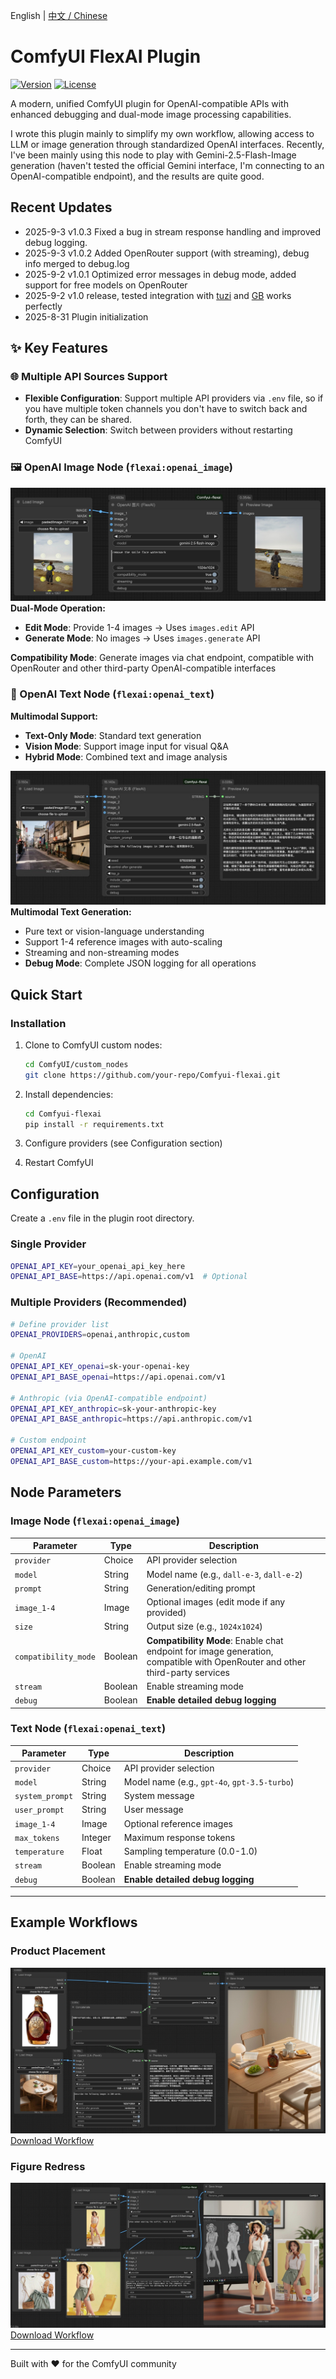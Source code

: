 <!-- Bilingual Links -->
English | [中文 / Chinese](README-zh.md)

# ComfyUI FlexAI Plugin

[![Version](https://img.shields.io/badge/version-1.0.3-blue.svg)](https://github.com/your-repo/Comfyui-flexai)
[![License](https://img.shields.io/badge/license-MIT-green.svg)](LICENSE)

A modern, unified ComfyUI plugin for OpenAI-compatible APIs with enhanced debugging and dual-mode image processing capabilities.

I wrote this plugin mainly to simplify my own workflow, allowing access to LLM or image generation through standardized OpenAI interfaces. Recently, I've been mainly using this node to play with Gemini-2.5-Flash-Image generation (haven't tested the official Gemini interface, I'm connecting to an OpenAI-compatible endpoint), and the results are quite good.

## Recent Updates
- 2025-9-3 v1.0.3 Fixed a bug in stream response handling and improved debug logging.
- 2025-9-3 v1.0.2 Added OpenRouter support (with streaming), debug info merged to debug.log
- 2025-9-2 v1.0.1 Optimized error messages in debug mode, added support for free models on OpenRouter
- 2025-9-2 v1.0 release, tested integration with [tuzi](https://api.tu-zi.com/) and [GB](https://github.com/snailyp/gemini-balance) works perfectly
- 2025-8-31 Plugin initialization

## ✨ Key Features

### 🌐 Multiple API Sources Support
- **Flexible Configuration**: Support multiple API providers via `.env` file, so if you have multiple token channels you don't have to switch back and forth, they can be shared.
- **Dynamic Selection**: Switch between providers without restarting ComfyUI

### 🖼️ OpenAI Image Node (`flexai:openai_image`)
![](thumb/flexai-image-node.jpg)
**Dual-Mode Operation:**
- **Edit Mode**: Provide 1-4 images → Uses `images.edit` API
- **Generate Mode**: No images → Uses `images.generate` API

**Compatibility Mode**: Generate images via chat endpoint, compatible with OpenRouter and other third-party OpenAI-compatible interfaces

### 💬 OpenAI Text Node (`flexai:openai_text`)
**Multimodal Support:**
- **Text-Only Mode**: Standard text generation
- **Vision Mode**: Support image input for visual Q&A
- **Hybrid Mode**: Combined text and image analysis

![](thumb/flexai-text-node.jpg)
**Multimodal Text Generation:**
- Pure text or vision-language understanding
- Support 1-4 reference images with auto-scaling
- Streaming and non-streaming modes
- **Debug Mode**: Complete JSON logging for all operations

## Quick Start

### Installation

1. Clone to ComfyUI custom nodes:
   ```bash
   cd ComfyUI/custom_nodes
   git clone https://github.com/your-repo/Comfyui-flexai.git
   ```

2. Install dependencies:
   ```bash
   cd Comfyui-flexai
   pip install -r requirements.txt
   ```

3. Configure providers (see Configuration section)
4. Restart ComfyUI

## Configuration

Create a `.env` file in the plugin root directory.

### Single Provider
```bash
OPENAI_API_KEY=your_openai_api_key_here
OPENAI_API_BASE=https://api.openai.com/v1  # Optional
```

### Multiple Providers (Recommended)
```bash
# Define provider list
OPENAI_PROVIDERS=openai,anthropic,custom

# OpenAI
OPENAI_API_KEY_openai=sk-your-openai-key
OPENAI_API_BASE_openai=https://api.openai.com/v1

# Anthropic (via OpenAI-compatible endpoint)
OPENAI_API_KEY_anthropic=sk-your-anthropic-key  
OPENAI_API_BASE_anthropic=https://api.anthropic.com/v1

# Custom endpoint
OPENAI_API_KEY_custom=your-custom-key
OPENAI_API_BASE_custom=https://your-api.example.com/v1
```

## Node Parameters

### Image Node (`flexai:openai_image`)

| Parameter | Type | Description |
|-----------|------|-------------|
| `provider` | Choice | API provider selection |
| `model` | String | Model name (e.g., `dall-e-3`, `dall-e-2`) |
| `prompt` | String | Generation/editing prompt |
| `image_1-4` | Image | Optional images (edit mode if any provided) |
| `size` | String | Output size (e.g., `1024x1024`) |
| `compatibility_mode` | Boolean | **Compatibility Mode**: Enable chat endpoint for image generation, compatible with OpenRouter and other third-party services |
| `stream` | Boolean | Enable streaming mode |
| `debug` | Boolean | **Enable detailed debug logging** |

### Text Node (`flexai:openai_text`)

| Parameter | Type | Description |
|-----------|------|-------------|
| `provider` | Choice | API provider selection |
| `model` | String | Model name (e.g., `gpt-4o`, `gpt-3.5-turbo`) |
| `system_prompt` | String | System message |
| `user_prompt` | String | User message |
| `image_1-4` | Image | Optional reference images |
| `max_tokens` | Integer | Maximum response tokens |
| `temperature` | Float | Sampling temperature (0.0-1.0) |
| `stream` | Boolean | Enable streaming mode |
| `debug` | Boolean | **Enable detailed debug logging** |

---

## Example Workflows

### Product Placement
![Product Placement Workflow Thumbnail](workflows/flexai-product-placement.jpg)
[Download Workflow](workflows/flexai-product-placement.json)

### Figure Redress
![Figure Redress Workflow Thumbnail](workflows/flexai-figure-redress.jpg)
[Download Workflow](workflows/flexai-figure-redress.json)

---

Built with ❤️ for the ComfyUI community
